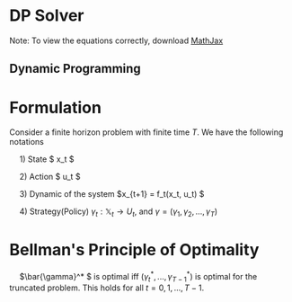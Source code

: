 # DP Solver

Note: To view the equations correctly, download [MathJax](https://chrome.google.com/webstore/detail/mathjax-plugin-for-github/ioemnmodlmafdkllaclgeombjnmnbima?hl=en)

## Dynamic Programming
# Formulation
Consider a finite horizon problem with finite time $T$. We have the following notations

&emsp; 1) State $ x_t $

&emsp; 2) Action $ u_t $

&emsp; 3) Dynamic of the system $x_{t+1} = f_t(x_t, u_t) $

&emsp; 4) Strategy(Policy) $\gamma_t : \mathbb{X}_t \to U_t$, and $\gamma = (\gamma_1, \gamma_2, ..., \gamma_T)$

# Bellman's Principle of Optimality

&emsp; $\bar{\gamma}^* $ is optimal iff $(\gamma_t^*, ..., \gamma_{T-1}^*)$ is optimal for the truncated problem. This holds for all $t = 0, 1, ..., T - 1$.
